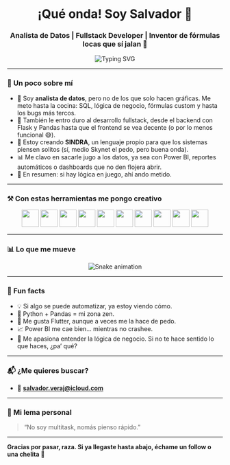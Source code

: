 <h1 align="center">¡Qué onda! Soy Salvador 👊</h1>
<h3 align="center">Analista de Datos | Fullstack Developer | Inventor de fórmulas locas que sí jalan 🧠</h3>

<p align="center">
  <img src="https://readme-typing-svg.herokuapp.com?font=Fira+Code&size=22&pause=1000&center=true&vCenter=true&width=500&lines=0%25+documentación%2C+100%25+fe;Si+funciona%2C+no+lo+toques" alt="Typing SVG" />
</p>

---

### 🧠 Un poco sobre mí

- 🧮 Soy **analista de datos**, pero no de los que solo hacen gráficas. Me meto hasta la cocina: SQL, lógica de negocio, fórmulas custom y hasta los bugs más tercos.
- 🔧 También le entro duro al desarrollo fullstack, desde el backend con Flask y Pandas hasta que el frontend se vea decente (o por lo menos funcional 😅).
- 🧬 Estoy creando **SINDRA**, un lenguaje propio para que los sistemas piensen solitos (sí, medio Skynet el pedo, pero buena onda).
- 📊 Me clavo en sacarle jugo a los datos, ya sea con Power BI, reportes automáticos o dashboards que no den flojera abrir.
- 🧠 En resumen: si hay lógica en juego, ahí ando metido.

---

### ⚒️ Con estas herramientas me pongo creativo

<div align="center">
  <img src="https://cdn.jsdelivr.net/gh/devicons/devicon/icons/python/python-original.svg" height="40" />
  <img src="https://cdn.jsdelivr.net/gh/devicons/devicon/icons/pandas/pandas-original.svg" height="40" />
  <img src="https://cdn.jsdelivr.net/gh/devicons/devicon/icons/flask/flask-original.svg" height="40" />
  <img src="https://cdn.jsdelivr.net/gh/devicons/devicon/icons/javascript/javascript-original.svg" height="40" />
  <img src="https://cdn.jsdelivr.net/gh/devicons/devicon/icons/flutter/flutter-original.svg" height="40" />
  <img src="https://cdn.jsdelivr.net/gh/devicons/devicon/icons/html5/html5-original.svg" height="40" />
  <img src="https://cdn.jsdelivr.net/gh/devicons/devicon/icons/css3/css3-original.svg" height="40" />
  <img src="https://cdn.jsdelivr.net/gh/devicons/devicon/icons/mysql/mysql-original.svg" height="40" />
  <img src="https://cdn.jsdelivr.net/gh/devicons/devicon/icons/sqlite/sqlite-original.svg" height="40" />
  <img src="https://cdn.jsdelivr.net/gh/devicons/devicon/icons/docker/docker-original.svg" height="40" />
</div>

---

### 📊 Lo que me mueve

<div align="center">
  <img src="https://profile-readme-generator.com/assets/snake.svg" alt="Snake animation" />
</div>

---

### 🚀 Fun facts

- 💡 Si algo se puede automatizar, ya estoy viendo cómo.
- 🐍 Python + Pandas = mi zona zen.
- 📱 Me gusta Flutter, aunque a veces me la hace de pedo.
- 📈 Power BI me cae bien… mientras no crashee.
- 🤯 Me apasiona entender la lógica de negocio. Si no te hace sentido lo que haces, ¿pa’ qué?

---

### 📬 ¿Me quieres buscar?

- 📧 **salvador.veraj@icloud.com**

---

### 💬 Mi lema personal

> “No soy multitask, nomás pienso rápido.”

---

**Gracias por pasar, raza. Si ya llegaste hasta abajo, échame un follow o una chelita 🍻**
